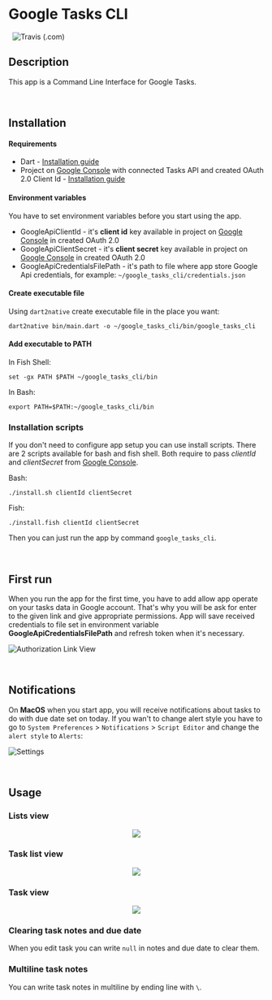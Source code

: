 # Google Tasks CLI

&nbsp;
![Travis (.com)](https://img.shields.io/travis/com/jakubpradzynski/google_tasks_cli?label=Google%20Tasks%20CLI)

## Description
This app is a Command Line Interface for Google Tasks.

&nbsp;

## Installation

#### Requirements
- Dart - [Installation guide](https://dart.dev/get-dart)
- Project on [Google Console](https://console.developers.google.com/) with connected Tasks API
and created OAuth 2.0 Client Id - [Installation guide](https://developers.google.com/tasks/firstapp#register-your-project)

#### Environment variables
You have to set environment variables before you start using the app.

- GoogleApiClientId - it's **client id** key available in project
on [Google Console](https://console.developers.google.com/)
in created OAuth 2.0
- GoogleApiClientSecret - it's **client secret** key available in project
on [Google Console](https://console.developers.google.com/)
in created OAuth 2.0
- GoogleApiCredentialsFilePath - it's path to file where app store Google Api credentials,
for example: `~/google_tasks_cli/credentials.json`

#### Create executable file
Using `dart2native` create executable file in the place you want:
```
dart2native bin/main.dart -o ~/google_tasks_cli/bin/google_tasks_cli  
```

#### Add executable to PATH
In Fish Shell:
```
set -gx PATH $PATH ~/google_tasks_cli/bin
```

In Bash:
```
export PATH=$PATH:~/google_tasks_cli/bin
```

### Installation scripts
If you don't need to configure app setup you can use install scripts.
There are 2 scripts available for bash and fish shell.
Both require to pass *clientId* and *clientSecret* from [Google Console](https://console.developers.google.com/).

Bash:

```./install.sh clientId clientSecret```

Fish:

```./install.fish clientId clientSecret```


Then you can just run the app by command `google_tasks_cli`.

&nbsp;

## First run
When you run the app for the first time, you have to add allow app operate on your tasks data in Google account.
That's why you will be ask for enter to the given link and give appropriate permissions.
App will save received credentials to file set in environment variable **GoogleApiCredentialsFilePath**
and refresh token when it's necessary.

![Authorization Link View](screenshots/AuthorizationLinkView.png)

&nbsp;

## Notifications
On **MacOS** when you start app, you will receive notifications about tasks to do with due date set on today.
If you wan't to change alert style you have to go to `System Preferences` > `Notifications` > `Script Editor`
and change the `alert style` to `Alerts`:

![Settings](https://i.stack.imgur.com/uDGa1.png)

&nbsp;

## Usage

### Lists view
<p align="center">
    <img src="screenshots/ExampleListsView.png">
</p>

### Task list view
<p align="center">
    <img src="screenshots/ExampleListView.png">
</p>

### Task view
<p align="center">
    <img src="screenshots/ExampleTaskView.png">
</p>

### Clearing task notes and due date
When you edit task you can write `null` in notes and due date to clear them.

### Multiline task notes
You can write task notes in multiline by ending line with ` \ `.
